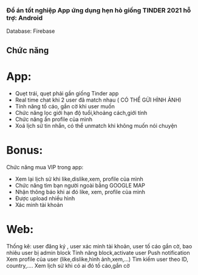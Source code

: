 ### Đồ án tốt nghiệp App ứng dụng hẹn hò  giống TINDER 2021 hỗ trợ: Android

Database: Firebase


## Chức năng
# App:
- Quẹt trái, quẹt phải gần giống Tinder app 
- Real time chat khi 2 user đã match nhau ( CÓ THỂ GỬI HÌNH ẢNH)
- Tính năng tố cáo, gắn cờ khi user muốn
- Chức năng lọc giới hạn độ tuổi,khoảng cách,giới tính
- Chức năng ẩn profile của mình
- Xoá lịch sử tin nhắn, có thể unmatch khi không muốn nói chuyện

# Bonus: 
Chức năng mua VIP trong app: 
+ Xem lại lịch sử khi like,dislike,xem, profile của mình 
+ Chức năng tìm bạn người ngoài bằng GOOGLE MAP 
+ Nhận thông báo khi ai đó like, xem, profile của mình
+ Được upload nhiều hình
+ Xác minh tài khoản

# Web:
Thống kê: user đăng ký , user xác minh tài khoản, user tố cáo gắn cờ, bao nhiêu user bị admin block
Tính năng block,activate user
Push notification
Xem profile của user (like,dislike,hình ảnh,xem,...)
Tìm kiếm user theo ID, country,....
Xem lịch sử khi có ai đó tố cáo,gắn cờ
